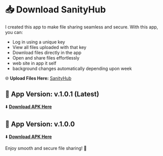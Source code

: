 # 📥 Download SanityHub  

I created this app to make file sharing seamless and secure. With this app, you can:  
- Log in using a unique key  
- View all files uploaded with that key  
- Download files directly in the app  
- Open and share files effortlessly
- web site in app it self
- background changes automatically depending upon week

🌐 **Upload Files Here:** [SanityHub](https://sanityhub.vercel.app)  

## 🔑 App Version: v.1.0.1 (Latest)

⬇️ **[Download APK Here](https://expo.dev/artifacts/eas/8dYsxkUg8vG8JqA2jVMDvt.apk)** 

## 🔑 App Version: v.1.0.0

⬇️ **[Download APK Here](https://expo.dev/artifacts/eas/2ZzsPhYHuJ2jDhF4nrLzTt.apk)** 

Enjoy smooth and secure file sharing! 🚀

